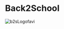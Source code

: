 # Back2School
![b2sLogofavi](https://user-images.githubusercontent.com/65628351/178672372-8b0cf6d2-24a7-4d09-8448-4c16f4bf789c.png)
